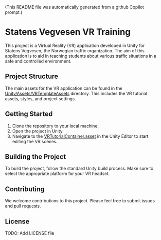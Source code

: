 (This README file was automatically generated from a github Copilot prompt.)

# Statens Vegvesen VR Training

This project is a Virtual Reality (VR) application developed in Unity for Statens Vegvesen, the Norwegian traffic organization. The aim of this application is to aid in teaching students about various traffic situations in a safe and controlled environment.

## Project Structure

The main assets for the VR application can be found in the [Unity/Assets/VRTemplateAssets](Unity/Assets/VRTemplateAssets) directory. This includes the VR tutorial assets, styles, and project settings.

## Getting Started

1. Clone the repository to your local machine.
2. Open the project in Unity.
3. Navigate to the [VRTutorialContainer.asset](Unity/Assets/VRTemplateAssets/Tutorial/VRTutorialContainer.asset) in the Unity Editor to start editing the VR scenes.

## Building the Project

To build the project, follow the standard Unity build process. Make sure to select the appropriate platform for your VR headset.

## Contributing

We welcome contributions to this project. Please feel free to submit issues and pull requests.

## License

TODO: Add LICENSE file